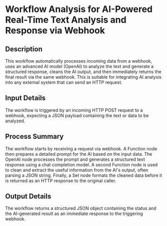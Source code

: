 # Workflow Analysis for AI-Powered Real-Time Text Analysis and Response via Webhook

## Description
This workflow automatically processes incoming data from a webhook, uses an advanced AI model (OpenAI) to analyze the text and generate a structured response, cleans the AI output, and then immediately returns the final result via the same webhook. This is suitable for integrating AI analysis into any external system that can send an HTTP request.

## Input Details
The workflow is triggered by an incoming HTTP POST request to a webhook, expecting a JSON payload containing the text or data to be analyzed.

## Process Summary
The workflow starts by receiving a request via webhook. A Function node then prepares a detailed prompt for the AI based on the input data. The OpenAI node processes the prompt and generates a structured text response using a chat completion model. A second Function node is used to clean and extract the useful information from the AI's output, often parsing a JSON string. Finally, a Set node formats the cleaned data before it is returned as an HTTP response to the original caller.

## Output Details
The workflow returns a structured JSON object containing the status and the AI-generated result as an immediate response to the triggering webhook.

